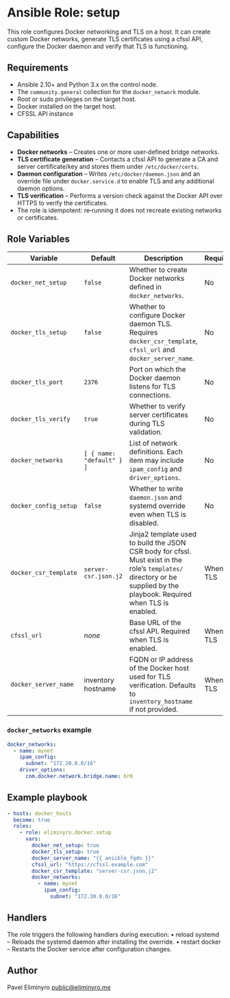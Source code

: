 # Ansible Role: setup

This role configures Docker networking and TLS on a host. It can create custom
Docker networks, generate TLS certificates using a cfssl API, configure the
Docker daemon and verify that TLS is functioning.

## Requirements

- Ansible 2.10+ and Python 3.x on the control node.
- The `community.general` collection for the `docker_network` module.
- Root or sudo privileges on the target host.
- Docker installed on the target host.
- CFSSL API instance

## Capabilities

- **Docker networks** – Creates one or more user‑defined bridge networks.
- **TLS certificate generation** – Contacts a cfssl API to generate a CA and
  server certificate/key and stores them under `/etc/docker/certs`.
- **Daemon configuration** – Writes `/etc/docker/daemon.json` and an override
  file under `docker.service.d` to enable TLS and any additional daemon options.
- **TLS verification** – Performs a version check against the Docker API over
  HTTPS to verify the certificates.
- The role is idempotent: re‑running it does not recreate existing networks or
  certificates.

## Role Variables

| Variable              | Default                   | Description                                                                                                                                                              | Required |
| --------------------- | ------------------------- | ------------------------------------------------------------------------------------------------------------------------------------------------------------------------ | -------- |
| `docker_net_setup`    | `false`                   | Whether to create Docker networks defined in `docker_networks`.                                                                                                          | No       |
| `docker_tls_setup`    | `false`                   | Whether to configure Docker daemon TLS. Requires `docker_csr_template`, `cfssl_url` and `docker_server_name`.                                                            | No       |
| `docker_tls_port`     | `2376`                    | Port on which the Docker daemon listens for TLS connections.                                                                                                             | No       |
| `docker_tls_verify`   | `true`                    | Whether to verify server certificates during TLS validation.                                                                                                             | No       |
| `docker_networks`     | `[ { name: "default" } ]` | List of network definitions. Each item may include `ipam_config` and `driver_options`.                                                                                   | No       |
| `docker_config_setup` | `false`                   | Whether to write `daemon.json` and systemd override even when TLS is disabled.                                                                                           | No       |
| `docker_csr_template` | `server-csr.json.j2`      | Jinja2 template used to build the JSON CSR body for cfssl. Must exist in the role’s `templates/` directory or be supplied by the playbook. Required when TLS is enabled. | When TLS |
| `cfssl_url`           | _none_                    | Base URL of the cfssl API. Required when TLS is enabled.                                                                                                                 | When TLS |
| `docker_server_name`  | inventory hostname        | FQDN or IP address of the Docker host used for TLS verification. Defaults to `inventory_hostname` if not provided.                                                       | When TLS |

### `docker_networks` example

```yaml
docker_networks:
  - name: mynet
    ipam_config:
      subnet: "172.20.0.0/16"
    driver_options:
      com.docker.network.bridge.name: br0
```

## Example playbook

```yaml
- hosts: docker_hosts
  become: true
  roles:
    - role: eliminyro.docker.setup
      vars:
        docker_net_setup: true
        docker_tls_setup: true
        docker_server_name: "{{ ansible_fqdn }}"
        cfssl_url: "https://cfssl.example.com"
        docker_csr_template: "server-csr.json.j2"
        docker_networks:
          - name: mynet
            ipam_config:
              subnet: "172.30.0.0/16"
```

## Handlers

The role triggers the following handlers during execution: • reload systemd –
Reloads the systemd daemon after installing the override. • restart docker –
Restarts the Docker service after configuration changes.

## Author

Pavel Eliminyro public@eliminyro.me
